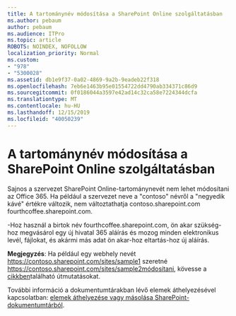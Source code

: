 ```yaml
---
title: A tartománynév módosítása a SharePoint Online szolgáltatásban
ms.author: pebaum
author: pebaum
ms.audience: ITPro
ms.topic: article
ROBOTS: NOINDEX, NOFOLLOW
localization_priority: Normal
ms.custom:
- "978"
- "5300028"
ms.assetid: db1e9f37-0a02-4869-9a2b-9eadeb22f318
ms.openlocfilehash: 7eb6e1463b95e01554722dd4790ab334371c86d9
ms.sourcegitcommit: 0f0186044a3597e42ad14c32ca58e7224344dcfa
ms.translationtype: MT
ms.contentlocale: hu-HU
ms.lasthandoff: 12/15/2019
ms.locfileid: "40050239"
---
```

# <a name="change-domain-name-in-sharepoint-online"></a>A tartománynév módosítása a SharePoint Online szolgáltatásban

Sajnos a szervezet SharePoint Online-tartománynevét nem lehet módosítani az Office 365. Ha például a szervezet neve a "contoso" névről a "negyedik kávé" értékre változik, nem változtathatja contoso.sharepoint.com fourthcoffee.sharepoint.com.
  
-Hoz használ a birtok név fourthcoffee.sharepoint.com, ön akar szükség-hoz megvásárol egy új hivatal 365 aláírás és mozog minden elektronikus levél, fájlokat, és akármi más adat ön akar-hoz eltartás-hoz új aláírás.
  
 **Megjegyzés**: Ha például egy webhely nevét https://contoso.sharepoint.com/sites/sample1 szeretné https://contoso.sharepoint.com/sites/sample2módosítani, kövesse a [cikkben](https://docs.microsoft.com/sharepoint/change-site-address)található útmutatásokat. 
  
További információ a dokumentumtárakban lévő elemek áthelyezésével kapcsolatban: [elemek áthelyezése vagy másolása SharePoint-dokumentumtárból](https://go.microsoft.com/fwlink/?linkid=2025831).
  